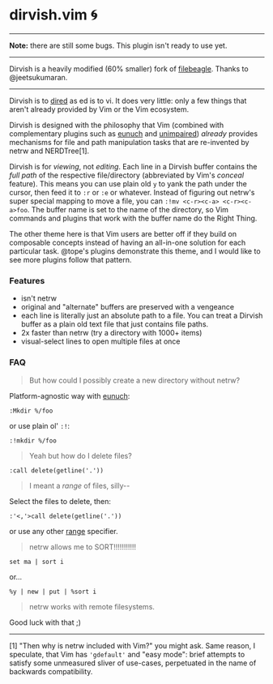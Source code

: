 # dirvish.vim :cyclone:

---

**Note:** there are still some bugs. This plugin isn't ready to use yet.

---

Dirvish is a heavily modified (60% smaller) fork of
[filebeagle](https://github.com/jeetsukumaran/vim-filebeagle). Thanks to
@jeetsukumaran.

---

Dirvish is to [dired](http://en.wikipedia.org/wiki/Dired) as ed is to vi. It
does very little: only a few things that aren't already provided by Vim or the
Vim ecosystem.

Dirvish is designed with the philosophy that Vim (combined with complementary
plugins such as [eunuch](https://github.com/tpope/vim-eunuch) and
[unimpaired](https://github.com/tpope/vim-unimpaired)) *already* provides
mechanisms for file and path manipulation tasks that are re-invented by netrw
and NERDTree[1].

Dirvish is for  _viewing_, not _editing_. Each line in a Dirvish buffer
contains the _full path_ of the respective file/directory (abbreviated by Vim's
_conceal_ feature). This means you can use plain old `y` to yank the path under
the cursor, then feed it to `:r` or `:e` or whatever. Instead of figuring out
netrw's super special mapping to move a file, you can
`:!mv <c-r><c-a> <c-r><c-a>foo`. The buffer name is set to the name of the
directory, so Vim commands and plugins that work with the buffer name do the
Right Thing.

The other theme here is that Vim users are better off if they build on
composable concepts instead of having an all-in-one solution for each
particular task. @tope's plugins demonstrate this theme, and I would like to
see more plugins follow that pattern.

### Features

- isn't netrw
- original and "alternate" buffers are preserved with a vengeance
- each line is literally just an absolute path to a file. You can treat a Dirvish buffer as a plain old text file that just contains file paths.
- 2x faster than netrw (try a directory with 1000+ items)
- visual-select lines to open multiple files at once

### FAQ

> But how could I possibly create a new directory without netrw?

Platform-agnostic way with [eunuch](https://github.com/tpope/vim-eunuch):

    :Mkdir %/foo

or use plain ol' `:!`:

    :!mkdir %/foo

> Yeah but how do I delete files?

    :call delete(getline('.'))

> I meant a *range* of files, silly--

Select the files to delete, then:

    :'<,'>call delete(getline('.'))

or use any other [range](http://neovim.org/doc/user/cmdline.html#cmdline-ranges)
specifier.

> netrw allows me to SORT!!!!!!!!!!!

    set ma | sort i

or...

    %y | new | put | %sort i

> netrw works with remote filesystems.

Good luck with that ;)

---

[1] "Then why is netrw included with Vim?" you might ask. Same reason,
I speculate, that Vim has `'gdefault'` and "easy mode": brief attempts to
satisfy some unmeasured sliver of use-cases, perpetuated in the name of
backwards compatibility.
